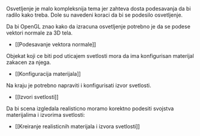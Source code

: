 
Osvetljenje je malo kompleksnija tema jer zahteva dosta podesavanja da bi radilo kako treba. Dole su navedeni koraci da bi se podesilo osvetljenje.

Da bi OpenGL znao kako da izracuna osvetljenje potrebno je da se podese vektori normale za 3D tela.
- [[Podesavanje vektora normale]]

Objekat koji ce biti pod uticajem svetlosti mora da ima konfigurisan materijal zakacen za njega.
- [[Konfiguracija materijala]]

Na kraju je potrebno napraviti i konfigurisati izvor svetlosti.
- [[Izvori svetlosti]]

Da bi scena izgledala realisticno moramo korektno podesiti svojstva materijalima i izvorima svetlosti:
- [[Kreiranje realisticnih materijala i izvora svetlosti]]



